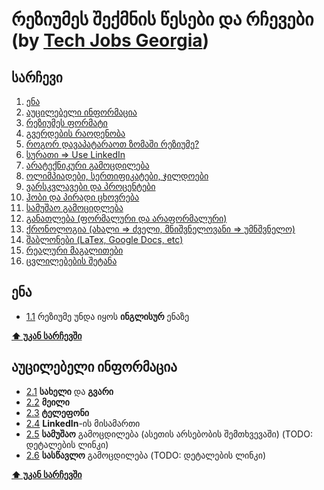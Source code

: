 # რეზიუმეს შექმნის წესები და რჩევები (by [Tech Jobs Georgia](https://techjobs.ge))

## სარჩევი

  1. [ენა](#ენა)
  1. [აუცილებელი ინფორმაცია](#აუცილებელი-ინფორმაცია)
  1. [რეზიუმეს ფორმატი](#რეზიუმეს-ფორმატი)
  1. [გვერდების რაოდენობა](#გვერდების-რაოდენობა)
  1. [როგორ დავაპატარაოთ ზომაში რეზიუმე?](#ზომაში-დაპატარავება)
  1. [სურათი => Use LinkedIn](#სურათი)
  1. [არატექნიკური გამოცდილება](#არატექნიკური-გამოცდილება)
  1. [ოლიმპიადები, სერთიფიკატები, ჯილდოები](#ოლიმპიადები-სერთიფიკატები-ჯილდოები)
  1. [ვარსკვლავები და პროცენტები](#ვარსკვლავები-და-პროცენტები)
  1. [ჰობი და პირადი ცხოვრება](#ჰობი-და-პირადი-ცხოვრება)
  1. [სამუშაო გამოციდლება](#სამუშაო-გამოციდლება)
  1. [განათლება (ფორმალური და არაფორმალური)](#განათლება)
  1. [ქრონოლოგია (ახალი => ძველი, მნიშვნელოვანი => უმნშვნელო)](#ქრონოლოგია)
  1. [შაბლონები (LaTex, Google Docs, etc)](#შაბლონები)
  1. [რეალური მაგალითები](#რეალური-მაგალითები)
  1. [ცვლილებების შეტანა](#ცვლილებების-შეტანა)

## ენა

  <a name="1.1"></a>
  - [1.1](#1.1) რეზიუმე უნდა იყოს **ინგლისურ** ენაზე

**[⬆ უკან სარჩევში](#სარჩევი)**

## აუცილებელი ინფორმაცია

  <a name="2.1"></a>
  - [2.1](#2.1) **სახელი** და **გვარი**
  - [2.2](#2.2) **მეილი**
  - [2.3](#2.3) **ტელეფონი**
  - [2.4](#2.4) **LinkedIn**-ის მისამართი
  - [2.5](#2.5) **სამუშაო** გამოცდილება (ასეთის არსებობის შემთხვევაში) (TODO: დეტალების ლინკი)
  - [2.6](#2.6) **სასწავლო** გამოცდილება (TODO: დეტალების ლინკი)

**[⬆ უკან სარჩევში](#სარჩევი)**
